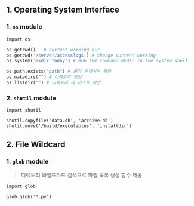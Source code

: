 ## 1. Operating System Interface



### 1. `os` module



```
import os
```



```py
os.getcwd()   # current working dir
os.getcwd('/server/accesslogs') # change current working 
os.system('mkdir today') # Run the command mkdir in the system shell

os.path.exists("path") # 폴더 존재여부 확인
os.makedirs("") # 디렉토리 생성
os.listdir("") # 디렉토리 내 리스트 확인
```



### 2. `shutil` module



```
import shutil
```



```
shutil.copyfile('data.db', 'archive.db')
shutil.move('/build/executables', 'installdir')
```



## 2. File Wildcard



### 1. `glob` module

> 디렉토리 와일드카드 검색으로 파일 목록 생성 함수 제공 

```
import glob
```



```
glob.glob('*.py')
```

